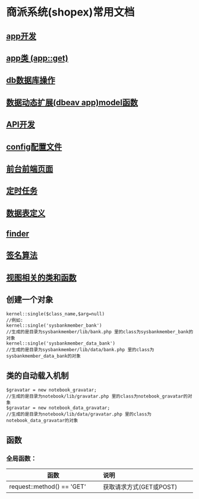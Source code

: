 # 商派系统(shopex)常用文档

## [app开发](/shopex/create_app.md 'app开发')

## [app类 (app::get)](/shopex/app_class.md 'app类 (app::get)')

## [db数据库操作](/shopex/db.md 'db数据库操作')

## [数据动态扩展(dbeav app)model函数](/shopex/dbeav_model.md '数据动态扩展(dbeav app)model函数')

## [API开发](/shopex/api.md 'API开发')

## [config配置文件](/shopex/config.md 'config配置文件')

## [前台前端页面](/shopex/front_html_page.md '前台前端页面')

## [定时任务](/shopex/crontab.md '定时任务')

## [数据表定义](/shopex/dbschema.md '数据表定义')

## [finder](/shopex/finder.md 'finder')

## [签名算法](/shopex/sign.md '签名算法')

## [视图相关的类和函数](/shopex/view_class_function.md '视图相关的类和函数')

## 创建一个对象

```
kernel::single($class_name,$arg=null)
//例如:
kernel::single('sysbankmember_bank')
//生成的是目录为sysbankmember/lib/bank.php 里的class为sysbankmember_bank的对象
kernel::single('sysbankmember_data_bank')
//生成的是目录为sysbankmember/lib/data/bank.php 里的class为sysbankmember_data_bank的对象
```

## 类的自动载入机制
```
$gravatar = new notebook_gravatar;
//生成的是目录为notebook/lib/gravatar.php 里的class为notebook_gravatar的对象
$gravatar = new notebook_data_gravatar;
//生成的是目录为notebook/lib/data/gravatar.php 里的class为notebook_data_gravatar的对象
```

## 函数

### 全局函数：

| 函数 | 说明          |
| ------------- |:-------------|
| request::method() == 'GET'         | 获取请求方式(GET或POST)          |
